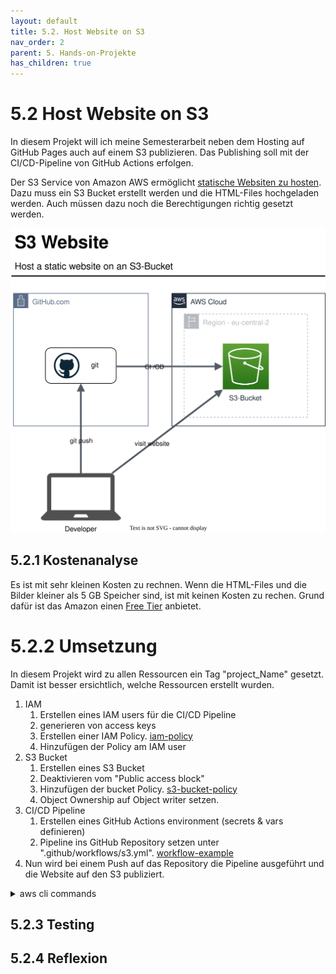 ```yaml
---
layout: default
title: 5.2. Host Website on S3
nav_order: 2
parent: 5. Hands-on-Projekte
has_children: true
---
```


# 5.2 Host Website on S3

In diesem Projekt will ich meine Semesterarbeit neben dem Hosting auf GitHub Pages auch auf einem S3 publizieren. Das Publishing soll mit der CI/CD-Pipeline von GitHub Actions erfolgen.

Der S3 Service von Amazon AWS ermöglicht [statische Websiten zu hosten](https://docs.aws.amazon.com/AmazonS3/latest/userguide/WebsiteHosting.html). Dazu muss ein S3 Bucket erstellt werden und die HTML-Files hochgeladen werden. Auch müssen dazu noch die Berechtigungen richtig gesetzt werden.

![2023_S3_Website](../../ressources/images/2023_s3_website.svg)

## 5.2.1 Kostenanalyse

Es ist mit sehr kleinen Kosten zu rechnen. Wenn die HTML-Files und die Bilder kleiner als 5 GB Speicher sind, ist mit keinen Kosten zu rechen. Grund dafür ist das Amazon einen [Free Tier](https://aws.amazon.com/free) anbietet.

# 5.2.2 Umsetzung

In diesem Projekt wird zu allen Ressourcen ein Tag "project_Name" gesetzt. Damit ist besser ersichtlich, welche Ressourcen erstellt wurden.

1. IAM
    1. Erstellen eines IAM users für die CI/CD Pipeline
    2. generieren von access keys
    3. Erstellen einer IAM Policy. [iam-policy](../../ressources/artifacts/s3_website/s3_iam_policy_write.json)
    4. Hinzufügen der Policy am IAM user
2. S3 Bucket
    1. Erstellen eines S3 Bucket
    2. Deaktivieren vom "Public access block"
    3. Hinzufügen der bucket Policy. [s3-bucket-policy](../../ressources/artifacts/s3_website/s3_bucket_policy.json)
    4. Object Ownership auf Object writer setzen.
3. CI/CD Pipeline
    1. Erstellen eines GitHub Actions environment (secrets & vars definieren)
    2. Pipeline ins GitHub Repository setzen unter ".github/workflows/s3.yml". [workflow-example](../../ressources/artifacts/s3_website/s3.yml)
4. Nun wird bei einem Push auf das Repository die Pipeline ausgeführt und die Website auf den S3 publiziert.

<details>
  <summary>aws cli commands</summary>
  <code>
    # Create an S3 Bucket
    aws s3api create-bucket \
      --bucket <BUCKET-NAME> \
      --region eu-central-2 \
      --create-bucket-configuration LocationConstraint=eu-central-2

    # Disable "public-access-block"
    aws s3api put-public-access-block \
      --bucket <BUCKET-NAME> \
      --public-access-block-configuration "BlockPublicAcls=false,IgnorePublicAcls=false,BlockPublicPolicy=false,RestrictPublicBuckets=false"

    # Upload publicRead Policy
    aws s3api put-bucket-policy \
      --bucket <BUCKET-NAME> \
      --policy file://<PATH-TO-JSON-FILE>

    # Enable static website hosting
    aws s3 website s3://<BUCKET-NAME>/ --index-document index.html --error-document error.html

    # Create IAM Policy
    aws iam create-policy \
      --policy-name s3_website_write \
      --policy-document file://<PATH-TO-JSON-FILE>
  
    # Create user for CI/CD access
    aws iam create-user \
      --user s_s3_website
  
    # Attach policy to user
    aws iam attach-user-policy \
      --policy-arn arn:aws:iam:<ACCOUNT-ID>:aws:policy/s3_website_write \
      --user-name Alice
  </code>
</details>

## 5.2.3 Testing

## 5.2.4 Reflexion